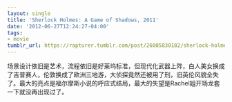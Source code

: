 ```yaml
---
layout: single
title: 'Sherlock Holmes: A Game of Shadows, 2011'
date: '2012-06-27T12:24:27-04:00'
tags:
- movie
tumblr_url: https://rapturer.tumblr.com/post/26005830182/sherlock-holmes-a-game-of-shadows-2011
---
```

场景设计依旧是艺术，流程依旧是好莱坞标准，但现代化武器上阵，白人美女换成了吉普赛人，伦敦换成了欧洲三地游，大侦探竟然还被用了刑，旧英伦风貌全失了。最大的亮点是福尔摩斯小说的呼应式结局，最大的失望是Rachel姐开场龙套一下就没再出现过了。


